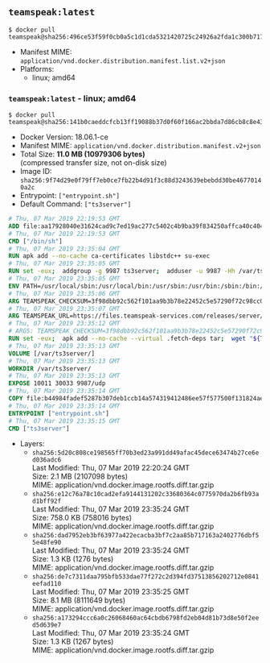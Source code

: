 ## `teamspeak:latest`

```console
$ docker pull teamspeak@sha256:496ce53f59f0cb0a5c1d1cda5321420725c24926a2fda1c300b71747bbb3940c
```

-	Manifest MIME: `application/vnd.docker.distribution.manifest.list.v2+json`
-	Platforms:
	-	linux; amd64

### `teamspeak:latest` - linux; amd64

```console
$ docker pull teamspeak@sha256:141b0caeddcfcb13ff19088b37d0f60f166ac2bbda7d86cb8c8e43a1d978b581
```

-	Docker Version: 18.06.1-ce
-	Manifest MIME: `application/vnd.docker.distribution.manifest.v2+json`
-	Total Size: **11.0 MB (10979306 bytes)**  
	(compressed transfer size, not on-disk size)
-	Image ID: `sha256:9f74d29e0f79ff7eb0ce7fb22b4d91f3c88d3243639ebebdd30be46770140a2c`
-	Entrypoint: `["entrypoint.sh"]`
-	Default Command: `["ts3server"]`

```dockerfile
# Thu, 07 Mar 2019 22:19:53 GMT
ADD file:aa17928040e31624cad9c7ed19ac277c5402c4b9ba39f834250affca40c4046e in / 
# Thu, 07 Mar 2019 22:19:53 GMT
CMD ["/bin/sh"]
# Thu, 07 Mar 2019 23:35:04 GMT
RUN apk add --no-cache ca-certificates libstdc++ su-exec
# Thu, 07 Mar 2019 23:35:05 GMT
RUN set -eux;  addgroup -g 9987 ts3server;  adduser -u 9987 -Hh /var/ts3server -G ts3server -s /sbin/nologin -D ts3server;  mkdir -p /var/ts3server /var/run/ts3server;  chown ts3server:ts3server /var/ts3server /var/run/ts3server;  chmod 777 /var/ts3server /var/run/ts3server
# Thu, 07 Mar 2019 23:35:05 GMT
ENV PATH=/usr/local/sbin:/usr/local/bin:/usr/sbin:/usr/bin:/sbin:/bin:/opt/ts3server
# Thu, 07 Mar 2019 23:35:06 GMT
ARG TEAMSPEAK_CHECKSUM=3f98dbb92c562f101aa9b3b78e22452c5e57290f72c98cc074a332e2e3963a1e
# Thu, 07 Mar 2019 23:35:07 GMT
ARG TEAMSPEAK_URL=https://files.teamspeak-services.com/releases/server/3.6.1/teamspeak3-server_linux_alpine-3.6.1.tar.bz2
# Thu, 07 Mar 2019 23:35:12 GMT
# ARGS: TEAMSPEAK_CHECKSUM=3f98dbb92c562f101aa9b3b78e22452c5e57290f72c98cc074a332e2e3963a1e TEAMSPEAK_URL=https://files.teamspeak-services.com/releases/server/3.6.1/teamspeak3-server_linux_alpine-3.6.1.tar.bz2
RUN set -eux;  apk add --no-cache --virtual .fetch-deps tar;  wget "${TEAMSPEAK_URL}" -O server.tar.bz2;  echo "${TEAMSPEAK_CHECKSUM} *server.tar.bz2" | sha256sum -c -;  mkdir -p /opt/ts3server;  tar -xf server.tar.bz2 --strip-components=1 -C /opt/ts3server;  rm server.tar.bz2;  apk del .fetch-deps;  mv /opt/ts3server/*.so /opt/ts3server/redist/* /usr/local/lib;  ldconfig /usr/local/lib;  chown -R ts3server:ts3server /opt/ts3server
# Thu, 07 Mar 2019 23:35:13 GMT
VOLUME [/var/ts3server/]
# Thu, 07 Mar 2019 23:35:13 GMT
WORKDIR /var/ts3server/
# Thu, 07 Mar 2019 23:35:13 GMT
EXPOSE 10011 30033 9987/udp
# Thu, 07 Mar 2019 23:35:14 GMT
COPY file:b44984fadef5287b307deb1ccb14a574319412486ee57f577500f131824ae933 in /opt/ts3server 
# Thu, 07 Mar 2019 23:35:14 GMT
ENTRYPOINT ["entrypoint.sh"]
# Thu, 07 Mar 2019 23:35:15 GMT
CMD ["ts3server"]
```

-	Layers:
	-	`sha256:5d20c808ce198565ff70b3ed23a991dd49afac45dece63474b27ce6ed036adc6`  
		Last Modified: Thu, 07 Mar 2019 22:20:24 GMT  
		Size: 2.1 MB (2107098 bytes)  
		MIME: application/vnd.docker.image.rootfs.diff.tar.gzip
	-	`sha256:e12c76a78c10cad2efa9144131202c33680364c0775970da2b6fb93ad1bff92f`  
		Last Modified: Thu, 07 Mar 2019 23:35:24 GMT  
		Size: 758.0 KB (758016 bytes)  
		MIME: application/vnd.docker.image.rootfs.diff.tar.gzip
	-	`sha256:dad7952eb3bf63977a422ecacba3bf7c2aa85b717163a2402776dbf55e48fe90`  
		Last Modified: Thu, 07 Mar 2019 23:35:24 GMT  
		Size: 1.3 KB (1276 bytes)  
		MIME: application/vnd.docker.image.rootfs.diff.tar.gzip
	-	`sha256:de7c7311daa795bfb533dae77f272c2d394fd37513856202712e0841eefad110`  
		Last Modified: Thu, 07 Mar 2019 23:35:25 GMT  
		Size: 8.1 MB (8111649 bytes)  
		MIME: application/vnd.docker.image.rootfs.diff.tar.gzip
	-	`sha256:a173294ccc6a0c26068460ac64cbdb6798fd2eb04d81b73d8e50f2eed5d639e7`  
		Last Modified: Thu, 07 Mar 2019 23:35:24 GMT  
		Size: 1.3 KB (1267 bytes)  
		MIME: application/vnd.docker.image.rootfs.diff.tar.gzip
